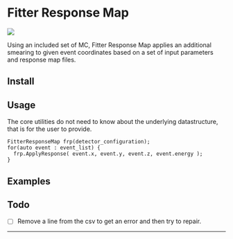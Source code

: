 Fitter Response Map
===================

[![][travis-img]][travis-url]

Using an included set of MC, Fitter Response Map applies an additional
smearing to given event coordinates based on a set of input parameters
and response map files.

## Install

## Usage
The core utilities do not need to know about the underlying datastructure,
that is for the user to provide.
```
FitterResponseMap frp(detector_configuration);
for(auto event : event_list) {
  frp.ApplyResponse( event.x, event.y, event.z, event.energy );
}
```

## Examples

## Todo
- [ ] Remove a line from the csv to get an error and then try to repair.

---

[travis-img]: https://travis-ci.org/OGgroup/FitterResponseMap.svg?branch-master
[travis-url]: https://travis-ci.org/OGgroup/FitterResponseMap
